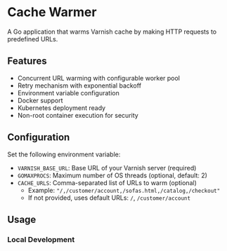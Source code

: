 # Cache Warmer

A Go application that warms Varnish cache by making HTTP requests to predefined URLs.

## Features

- Concurrent URL warming with configurable worker pool
- Retry mechanism with exponential backoff
- Environment variable configuration
- Docker support
- Kubernetes deployment ready
- Non-root container execution for security

## Configuration

Set the following environment variable:

- `VARNISH_BASE_URL`: Base URL of your Varnish server (required)
- `GOMAXPROCS`: Maximum number of OS threads (optional, default: 2)
- `CACHE_URLS`: Comma-separated list of URLs to warm (optional)
    - Example: `"/,/customer/account,/sofas.html,/catalog,/checkout"`
    - If not provided, uses default URLs: `/`, `/customer/account`

## Usage

### Local Development
